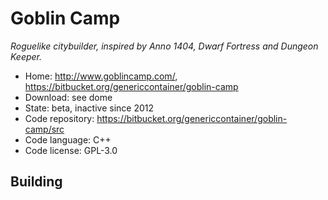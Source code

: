 # Goblin Camp

_Roguelike citybuilder, inspired by Anno 1404, Dwarf Fortress and Dungeon Keeper._

- Home: http://www.goblincamp.com/, https://bitbucket.org/genericcontainer/goblin-camp
- Download: see dome
- State: beta, inactive since 2012
- Code repository: https://bitbucket.org/genericcontainer/goblin-camp/src
- Code language: C++
- Code license: GPL-3.0

## Building

